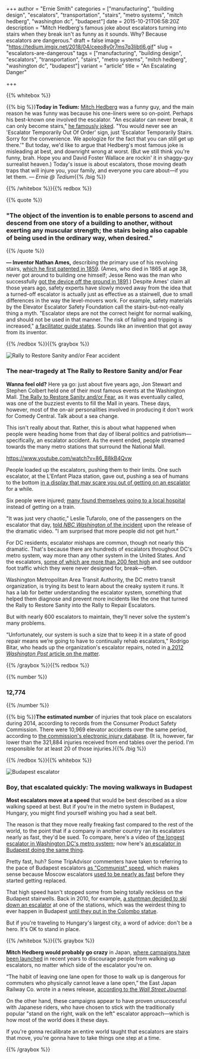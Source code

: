 +++
author = "Ernie Smith"
categories = ["manufacturing", "building design", "escalators", "transportation", "stairs", "metro systems", "mitch hedberg", "washington dc", "budapest"]
date = 2015-10-21T06:58:20Z
description = "Mitch Hedberg's famous joke about escalators turning into stairs when they break isn't as funny as it sounds. Why? Because escalators are dangerous."
draft = false
image = "https://tedium.imgix.net/2018/04/ceeo8y0r7ms7q3libtl6.gif"
slug = "escalators-are-dangerous"
tags = ["manufacturing", "building design", "escalators", "transportation", "stairs", "metro systems", "mitch hedberg", "washington dc", "budapest"]
variant = "article"
title = "An Escalating Danger"

+++

{{% whitebox %}}

{{% big %}}**Today in Tedium:** [Mitch Hedberg](http://amzn.to/1M70zTD) was a funny guy, and the main reason he was funny was because his one-liners were so on-point. Perhaps his best-known one involved the escalator. "An escalator can never break, it can only become stairs," [he famously joked](http://www.cc.com/jokes/1ap0sp/stand-up-mitch-hedberg--mitch-hedberg--escalator). "You would never see an 'Escalator Temporarily Out Of Order' sign, just 'Escalator Temporarily Stairs. Sorry for the convenience. We apologize for the fact that you can still get up there.'" But today, we'd like to argue that Hedberg's most famous joke is misleading at best, and downright wrong at worst. (But we still think you're funny, brah. Hope you and David Foster Wallace are rockin' it in shaggy-guy surrealist heaven.) Today's issue is about escalators, those moving death traps that will injure you, your family, and everyone you care about—if you let them. *— Ernie @ Tedium*{{% /big %}}

{{% /whitebox %}}{{% redbox %}}

{{% quote %}}
### "The object of the invention is to enable persons to ascend and descend from one story of a building to another, without exerting any muscular strength; the stairs being also capable of being used in the ordinary way, when desired."
{{% /quote %}}

**— Inventor Nathan Ames,** describing the primary use of his revolving stairs, [which he first patented in 1859](http://www.google.com/patents/US25076). (Ames, who died in 1865 at age 38, never got around to building one himself; Jesse Reno was the man who successfully [got the device off the ground in 1891](http://ahistoryblog.com/2012/12/03/jesse-w-reno-1861-1947-up-the-down-stair-case/).) Despite Ames' claim all those years ago, safety experts have slowly moved away from the idea that a turned-off escalator is actually just as effective as a stairwell, due to small differences in the way the level-movers work. For example, safety materials by the Elevator Escalator Safety Foundation call the stairs-but-not-really thing a myth. "Escalator steps are not the correct height for normal walking, and should not be used in that manner. The risk of falling and tripping is increased," [a facilitator guide states](http://www.eesf.org/safety/wp-content/uploads/2014/11/facilitatorguide.pdf). Sounds like an invention that got away from its inventor.

{{% /redbox %}}{{% graybox %}}

![Rally to Restore Sanity and/or Fear accident](https://tedium.imgix.net/2018/04/sdip2y8rqt7qxizsvu9k.jpg)

### The near-tragedy at The Rally to Restore Sanity and/or Fear

**Wanna feel old?** Here ya go: just about five years ago, Jon Stewart and Stephen Colbert held one of their most famous events at the Washington Mall. [The Rally to Restore Sanity and/or Fear](https://www.youtube.com/watch?v=MP9T5E646W0), as it was eventually called, was one of the buzziest events to fill the Mall in years. These days, however, most of the on-air personalities involved in producing it don't work for Comedy Central. Talk about a sea change.

This isn't really about that. Rather, this is about what happened when people were heading home from that day of liberal politics and patriotism—specifically, an escalator accident. As the event ended, people streamed towards the many metro stations that surround the National Mall. 

https://www.youtube.com/watch?v=86_B8kB4Qvw

People loaded up the escalators, pushing them to their limits. One such escalator, at the L'Enfant Plaza station, gave out, pushing a sea of humans to the bottom [in a display that may scare you out of getting on an escalator](https://www.youtube.com/watch?v=86_B8kB4Qvw) for a while.

Six people were injured; [many found themselves going to a local hospital](http://www.washingtonpost.com/wp-dyn/content/article/2010/10/31/AR2010103103825.html) instead of getting on a train.

"It was just very chaotic," Leslie Tufarolo, one of the passengers on the escalator that day, [told *NBC Washington* of the incident](http://www.nbcwashington.com/news/local/DC-LEnfant-Escalator-Collapse-Video-116975208.html) upon the release of the dramatic video. "I am surprised that more people did not get hurt."

For DC residents, escalator mishaps are common, though not nearly this dramatic. That's because there are hundreds of escalators throughout DC's metro system, way more than any other system in the United States. And the escalators, [some of which are more than 200 feet high](http://greatergreaterwashington.org/post/23038/what-are-the-10-longest-metro-escalators/) and see outdoor foot traffic which they were never designed for, break—often.

Washington Metropolitan Area Transit Authority, the DC metro transit organization, is trying its best to learn about the creaky system it runs. It has a lab for better understanding the escalator system, something that helped them diagnose and prevent more incidents like the one that turned the Rally to Restore Sanity into the Rally to Repair Escalators.

But with nearly 600 escalators to maintain, they'll never solve the system's many problems.

“Unfortunately, our system is such a size that to keep it in a state of good repair means we’re going to have to continually rehab escalators,” Rodrigo Bitar, who heads up the organization's escalator repairs, noted in [a 2012 *Washington Post* article on the matter](https://www.washingtonpost.com/local/trafficandcommuting/lab-helps-metro-find-escalator-fixes/2012/12/14/fd546eb6-4492-11e2-9648-a2c323a991d6_story.html).

{{% /graybox %}}{{% redbox %}}

{{% number %}}
### 12,774
{{% /number %}}

{{% big %}}**The estimated number** of injuries that took place on escalators during 2014, according to records from the Consumer Product Safety Commission. There were 10,969 elevator accidents over the same period, according to [the commission's electronic injury database](https://www.cpsc.gov/cgibin/NEISSQuery/home.aspx). (It is, however, far lower than the 321,884 injuries received from end tables over the period. I'm responsible for at least 20 of those injuries.){{% /big %}}

{{% /redbox %}}{{% whitebox %}}

![Budapest escalator](https://tedium.imgix.net/2018/04/xvzpnglqtlt6gv4cnb9q.jpg)

### Boy, that escalated quickly: The moving walkways in Budapest

**Most escalators move at a speed** that would be best described as a slow walking speed at best. But if you're in the metro system in Budapest, Hungary, you might find yourself wishing you had a seat belt.

The reason is that they move really freaking fast compared to the rest of the world, to the point that if a company in another country ran its escalators nearly as fast, they'd be sued. To compare, here's a video of [the longest escalator in Washington DC's metro system](https://www.youtube.com/watch?v=eOqSyUCqEn4); now here's [an escalator in Budapest doing the same thing](https://www.youtube.com/watch?v=l-v9EVZkoyQ).

Pretty fast, huh? Some TripAdvisor commenters have taken to referring to the pace of Budapest escalators [as "Communist" speed](http://www.tripadvisor.com/ShowTopic-g274887-i263-k2046478-Escalators_at_Metro_stations_in_Budapest-Budapest_Central_Hungary.html), which makes sense because Moscow escalators [used to be nearly as fast](http://www.themoscowtimes.com/sitemap/free/2002/4/article/the-dangers-of-riding-the-escalator/247274.html) before they started getting replaced.

That high speed hasn't stopped some from being totally reckless on the Budapest stairwells. Back in 2010, for example, [a stuntman decided to ski down an escalator](http://www.sfgate.com/news/slideshow/SFGate-Year-in-Pictures-May-38119/photo-1914680.php) at one of the stations, which was the weirdest thing to ever happen in Budapest [until they put in the Colombo statue](http://www.atlasobscura.com/places/columbo-statue).

But if you're traveling to Hungary's largest city, a word of advice: don't be a hero. It's OK to stand in place.

{{% /whitebox %}}{{% graybox %}}

**Mitch Hedberg would probably go crazy** in Japan, [where campaigns have been launched](http://www.n-elekyo.or.jp/instructions/escalator.html) in recent years to discourage people from walking up escalators, no matter which side of the escalator you're on.

“The habit of leaving one lane open for those to walk up is dangerous for commuters who physically cannot leave a lane open,” the East Japan Railway Co. wrote in a news release, [according to the *Wall Street Journal*](http://blogs.wsj.com/japanrealtime/2014/08/05/japanese-escalator-riders-opt-for-etiquette-over-rules/).

On the other hand, these campaigns appear to have proven unsuccessful with Japanese riders, who have chosen to stick with the traditionally popular "stand on the right, walk on the left" escalator approach—which is how most of the world does it these days.

If you're gonna recalibrate an entire world taught that escalators are stairs that move, you're gonna have to take things one step at a time.

{{% /graybox %}}